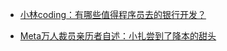 - [小林coding：有哪些值得程序员去的银行开发？]()

- [Meta万人裁员亲历者自述：小扎尝到了降本的甜头](https://www.huxiu.com/article/1600148.html)
